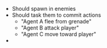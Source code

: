 - Should spawn in enemies
- Should task them to commit actions
	- "Agent A flee from grenade"
	- "Agent B attack player"
	- "Agent C move toward player" 
- 